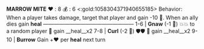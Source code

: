 __**MARROW MITE**__
❤️ : 8
💰 : 6 <:gold:1058304371940655185>
Behavior: When a player takes damage, target that player and gain -10 🎲. When an ally dies gain  __heal__
—————————————————
1-6   | **Gnaw** (-1 🎲) 💥💥 to a random player 🔀 gain __heal__x2
7-8   | **Curl** (-2 🎲) 🛡️🛡️ 🔀 gain __heal__x2
9-10 | **Burrow** Gain +:heart: per __heal__ next turn
